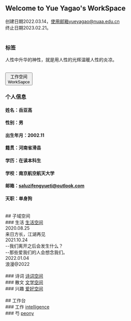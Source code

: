 ## Welcome to Yue Yagao's WorkSpace
创建日期2022.03.14，使用邮箱yueyagao@nuaa.edu.cn<br/>
终止日期2023.02.21。<br/>
<br/>
### 标签
人性中升华的神性，就是用人性的光辉温暖人性的炎凉。<br/>
<br/>

<a href="https://yueyagao.github.io/"><button>工作空间<br/>WorkSapce</button></a>
### 个人信息
#### 姓名：岳亚高
#### 性别：男
#### 出生年月：2002.11
#### 籍贯：河南省滑县
#### 学历：在读本科生
#### 学校：南京航空航天大学
#### 邮箱：saluzifengyueti@outlook.com
#### 天职：单身狗
<br/>
## 子域空间
<br/>
### 生活    <a href="/life.html">生活空间</a>
<br/>
    2020.08.25<br/>
    来日方长，江湖再见<br/>
    2021.10.24<br/>
    --我们离开之后会发生什么？<br/>
    --那些爱我们的人会想念我们。<br/>
    2022.01.04<br/>
    浪漫@2022<br/>

<br/>
### 诗词    <a href="/poem.html">诗词空间</a>
<br/>
### 散文    <a href="/literature.html">文学空间</a>
<br/>
### 兴趣    <a href="/interest.html">爱好空间</a>
<br/>
<br/>
## 工作台
<br/>
### 工作  <a href="/intelligence.html">intelligence</a>
<br/>
### 芍       <a href="/peony.html">peony</a>
<br/>

